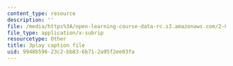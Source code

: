 ```yaml
---
content_type: resource
description: ''
file: /media/https%3A/open-learning-course-data-rc.s3.amazonaws.com/2-003sc-engineering-dynamics-fall-2011/9948b59623c2bb836b712a95f2ee03fa_zhk9xLjrmi4.srt
file_type: application/x-subrip
resourcetype: Other
title: 3play caption file
uid: 9948b596-23c2-bb83-6b71-2a95f2ee03fa
---
```

